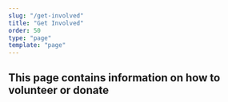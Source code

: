 ```yaml
---
slug: "/get-involved"
title: "Get Involved"
order: 50
type: "page"
template: "page"
---
```


## This page contains information on how to volunteer or donate
